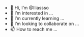 - 👋 Hi, I’m @Iliassso
- 👀 I’m interested in ...
- 🌱 I’m currently learning ...
- 💞️ I’m looking to collaborate on ...
- 📫 How to reach me ...

<!---
Iliassso/Iliassso is a ✨ special ✨ repository because its `README.md` (this file) appears on your GitHub profile.
You can click the Preview link to take a look at your changes.
--->
